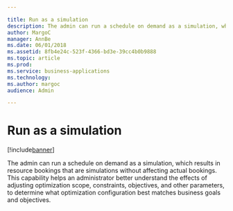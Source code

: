 ```yaml
---

title: Run as a simulation
description: The admin can run a schedule on demand as a simulation, which results in resource bookings that are simulations without affecting actual bookings.
author: MargoC
manager: AnnBe
ms.date: 06/01/2018
ms.assetid: 8fb4e24c-523f-4366-bd3e-39cc4b0b9888
ms.topic: article
ms.prod: 
ms.service: business-applications
ms.technology: 
ms.author: margoc
audience: Admin

---
```

#  Run as a simulation 




[!include[banner](../../includes/banner.md)]

The admin can run a schedule on demand as a simulation, which results in
resource bookings that are simulations without affecting actual bookings. This
capability helps an administrator better understand the effects of adjusting
optimization scope, constraints, objectives, and other parameters, to determine
what optimization configuration best matches business goals and objectives.
